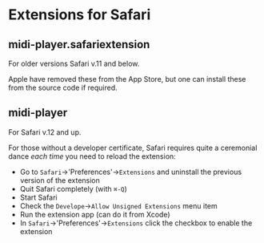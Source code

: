 # Extensions for Safari

## midi-player.safariextension

For older versions Safari v.11 and below.

Apple have removed these from the App Store, but one can install these from the source code if required.


## midi-player

For Safari v.12 and up.

For those without a developer certificate,
Safari requires quite a ceremonial dance *each time* you need to reload the extension:

- Go to `Safari`->'Preferences'->`Extensions` and uninstall the previous version of the extension
- Quit Safari completely (with `⌘-Q`)
- Start Safari
- Check the `Develope`->`Allow Unsigned Extensions` menu item
- Run the extension app (can do it from Xcode)
- In `Safari`->'Preferences'->`Extensions` click the checkbox to enable the extension